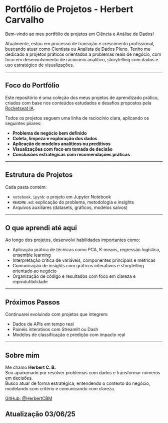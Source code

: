 
# Portfólio de Projetos - Herbert Carvalho

Bem-vindo ao meu portfólio de projetos em Ciência e Análise de Dados!

Atualmente, estou em processo de transição e crescimento profissional, buscando atuar como Cientista ou Analista de Dados Pleno. Tenho me dedicado a projetos práticos orientados a problemas reais de negócio, com foco em desenvolvimento de raciocínio analítico, storytelling com dados e uso estratégico de visualizações.

---

## Foco do Portfólio

Este repositório é uma coleção dos meus projetos de aprendizado prático, criados com base nos conteúdos estudados e desafios propostos pela [Rocketseat IA](https://github.com/HerbertCBM/estudos-rocketseat-I.A.).

Todos os projetos seguem uma linha de raciocínio clara, aplicando os seguintes pilares:

- **Problema de negócio bem definido**
- **Coleta, limpeza e exploração dos dados**
- **Aplicação de modelos analíticos ou preditivos**
- **Visualizações com foco em tomada de decisão**
- **Conclusões estratégicas com recomendações práticas**

---

## Estrutura de Projetos

Cada pasta contém:

- `notebook.ipynb`: o projeto em Jupyter Notebook
- `README.md`: explicação do problema, metodologia e insights
- Arquivos auxiliares (datasets, gráficos, modelos salvos)

---

## O que aprendi até aqui

Ao longo dos projetos, desenvolvi habilidades importantes como:

- Aplicação prática de técnicas como PCA, K-means, regressão logística, ensemble learning
- Interpretação crítica de variáveis, componentes principais e métricas
- Comunicação de insights com gráficos interativos e storytelling orientado ao negócio
- Organização de código e resultados com foco em clareza e reprodutibilidade

---

## Próximos Passos

Continuarei evoluindo com projetos que integrem:

- Dados de APIs em tempo real
- Painéis interativos com Streamlit ou Dash
- Modelos de classificação e predição com impacto real

---

## Sobre mim

Me chamo **Herbert C. B.**  
Sou apaixonado por resolver problemas com dados e transformar números em decisões.  
Busco atuar de forma estratégica, entendendo o contexto do negócio, modelando com critério e comunicando com clareza.

 [GitHub: @HerbertCBM](https://github.com/HerbertCBM)


Atualização
03/06/25
---
